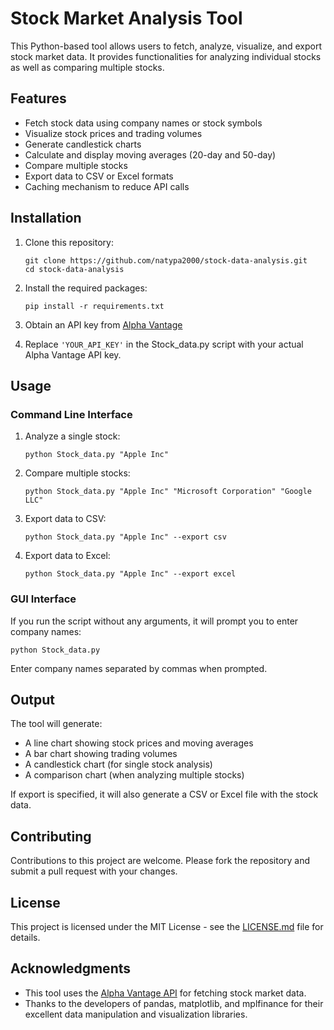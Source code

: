 # Stock Market Analysis Tool

This Python-based tool allows users to fetch, analyze, visualize, and export stock market data. It provides functionalities for analyzing individual stocks as well as comparing multiple stocks.

## Features

- Fetch stock data using company names or stock symbols
- Visualize stock prices and trading volumes
- Generate candlestick charts
- Calculate and display moving averages (20-day and 50-day)
- Compare multiple stocks
- Export data to CSV or Excel formats
- Caching mechanism to reduce API calls

## Installation

1. Clone this repository:
   ```
   git clone https://github.com/natypa2000/stock-data-analysis.git
   cd stock-data-analysis
   ```

2. Install the required packages:
   ```
   pip install -r requirements.txt
   ```

3. Obtain an API key from [Alpha Vantage](https://www.alphavantage.co/support/#api-key)

4. Replace `'YOUR_API_KEY'` in the Stock_data.py script with your actual Alpha Vantage API key.

## Usage

### Command Line Interface

1. Analyze a single stock:
   ```
   python Stock_data.py "Apple Inc"
   ```

2. Compare multiple stocks:
   ```
   python Stock_data.py "Apple Inc" "Microsoft Corporation" "Google LLC"
   ```

3. Export data to CSV:
   ```
   python Stock_data.py "Apple Inc" --export csv
   ```

4. Export data to Excel:
   ```
   python Stock_data.py "Apple Inc" --export excel
   ```

### GUI Interface

If you run the script without any arguments, it will prompt you to enter company names:

```
python Stock_data.py
```

Enter company names separated by commas when prompted.

## Output

The tool will generate:

- A line chart showing stock prices and moving averages
- A bar chart showing trading volumes
- A candlestick chart (for single stock analysis)
- A comparison chart (when analyzing multiple stocks)

If export is specified, it will also generate a CSV or Excel file with the stock data.

## Contributing

Contributions to this project are welcome. Please fork the repository and submit a pull request with your changes.

## License

This project is licensed under the MIT License - see the [LICENSE.md](LICENSE.md) file for details.

## Acknowledgments

- This tool uses the [Alpha Vantage API](https://www.alphavantage.co/) for fetching stock market data.
- Thanks to the developers of pandas, matplotlib, and mplfinance for their excellent data manipulation and visualization libraries.
